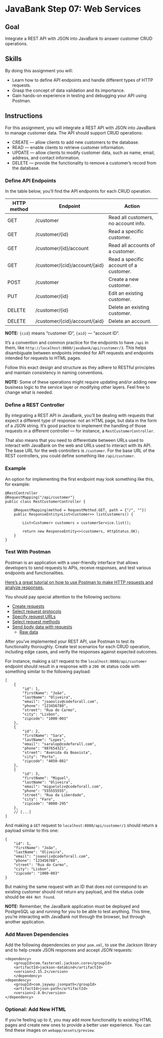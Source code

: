 # JavaBank Step 07: Web Services

## Goal

Integrate a REST API with JSON into JavaBank to answer customer CRUD operations.

## Skills

By doing this assignment you will:

- Learn how to define API endpoints and handle different types of HTTP
  requests.
- Grasp the concept of data validation and its importance.
- Gain hands-on experience in testing and debugging your API using
  Postman.

## Instructions

For this assignment, you will integrate a REST API with JSON into
JavaBank to manage customer data. The API should support CRUD
operations:

- CREATE — allow clients to add new customers to the database.
- READ — enable clients to retrieve customer information.
- UPDATE — allow clients to modify customer data, such as name, email,
  address, and contact information.
- DELETE — provide the functionality to remove a customer’s record from
  the database.

### Define API Endpoints

In the table below, you’ll find the API endpoints for each CRUD
operation.

| HTTP method | Endpoint                         | Action                                          |
|-------------|----------------------------------|-------------------------------------------------|
| GET         | /customer                         | Read all customers, no account info.           |
| GET         | /customer/{id}                    | Read a specific customer.                      |
| GET         | /customer/{id}/account            | Read all accounts of a customer.               |
| GET         | /customer/{cid}/account/{aid}     | Read a specific account of a customer.         |
| POST        | /customer                         | Create a new customer.                         |
| PUT         | /customer/{id}                    | Edit an existing customer.                     |
| DELETE      | /customer/{id}                    | Delete an existing customer.                   |
| DELETE      | /customer/{cid}/account/{aid}     | Delete an account.                             |

**NOTE:** `{cid}` means “customer ID“, `{aid}` — “account ID“.

It’s a convention and common practice for the endpoints to have `/api` in
them, like `http://localhost:8080/javabank/api/customer/3`. This helps
disambiguate between endpoints intended for API requests and endpoints
intended for requests to HTML pages.

Follow this exact design and structure as they
adhere to RESTful principles and maintain consistency in naming
conventions.

**NOTE:** Some of these operations might require updating and/or adding new
business logic to the service layer or modifying other layers. Feel free to change what is needed.

### Define a REST Controller

By integrating a REST API in JavaBank, you’ll be dealing with requests
that expect a different type of response: not an HTML page, but data in
the form of a JSON string. It’s good practice to implement the handling
of those requests in a different controller — for instance, a
`RestCustomerController`.

That also means that you need to differentiate between URLs used to
interact with JavaBank on the web and URLs used to interact with its
API. The base URL for the web controllers is `/customer`. For the base
URL of the REST controllers, you could define something like
`/api/customer`.

### Example

An option for implementing the first endpoint may look something like
this, for example:

```
@RestController
@RequestMapping("/api/customer")
public class RestCustomerController {

    @RequestMapping(method = RequestMethod.GET, path = {"/", ""})
    public ResponseEntity<List<Customer>> listCustomers() {

        List<Customer> customers = customerService.list();

        return new ResponseEntity<>(customers, HttpStatus.OK);
    }
}
```

### Test With Postman

Postman is an application with a user-friendly interface that allows developers to send requests to APIs, receive responses, and test various endpoints and functionalities.

[Here’s a great tutorial on how to use Postman to make HTTP requests and analyze responses.](https://learning.postman.com/docs/sending-requests/requests/)

You should pay special attention to the following sections:

- [Create requests](https://learning.postman.com/docs/sending-requests/create-requests/request-basics/#create-a-new-request)
- [Select request protocols](https://learning.postman.com/docs/sending-requests/create-requests/request-basics/#select-request-protocols)
- [Specify request URLs](https://learning.postman.com/docs/sending-requests/create-requests/request-basics/#specify-request-urls)
- [Select request methods](https://learning.postman.com/docs/sending-requests/create-requests/request-basics/#select-request-methods)
- [Send body data with requests](https://learning.postman.com/docs/sending-requests/create-requests/parameters/#send-body-data-with-requests)
    - [Raw data](https://learning.postman.com/docs/sending-requests/create-requests/parameters/#raw-data)

After you’ve implemented your REST API, use Postman to test its functionality thoroughly. Create test scenarios for each CRUD operation, including edge cases, and verify the responses against expected outcomes.

For instance, making a `GET` request to the `localhost:8080/api/customer` endpoint should result in a response with a `200 OK` status code with something similar to the following payload:

```
[
    {
        "id": 1,
        "firstName": "João",
        "lastName": "Oliveira",
        "email": "joaooliv@codeforall.com",
        "phone": "123456788",
        "street": "Rua do Carmo",
        "city": "Lisbon",
        "zipcode": "1000-003"
    },
    {
        "id": 2,
        "firstName": "Sara",
        "lastName": "Lopes",
        "email": "saralop@codeforall.com",
        "phone": "987654321",
        "street": "Avenida da Boavista",
        "city": "Porto",
        "zipcode": "4050-081"
    },
    {
        "id": 3,
        "firstName": "Miguel",
        "lastName": "Oliveira",
        "email": "migueloliv@codeforall.com",
        "phone": "555555555",
        "street": "Rua da Liberdade",
        "city": "Faro",
        "zipcode": "8000-295"
    },
    // [...]
]
```

And making a `GET` request to `localhost:8080/api/customer/1` should
return a payload similar to this one:

```
{
    "id": 1,
    "firstName": "João",
    "lastName": "Oliveira",
    "email": "joaooliv@codeforall.com",
    "phone": "123456788",
    "street": "Rua do Carmo",
    "city": "Lisbon",
    "zipcode": "1000-003"
}
```

But making the same request with an ID that does not correspond to an
existing customer should not return any payload, and the status code
should be `404 Not Found`. 

**NOTE:** Remember, the JavaBank application must be deployed and
PostgreSQL up and running for you to be able to test anything. This time,
you’re interacting with JavaBank not through the browser, but
through another application.

### Add Maven Dependencies

Add the following dependencies on your `pom.xml`, to use the Jackson library and to help create JSON responses and accept JSON requests:

```
<dependency>
    <groupId>com.fasterxml.jackson.core</groupId>
    <artifactId>jackson-databind</artifactId>
    <version>2.15.2</version>
    </dependency>
<dependency>
    <groupId>com.jayway.jsonpath</groupId>
    <artifactId>json-path</artifactId>
    <version>2.8.0</version>
</dependency>
```

### Optional: Add New HTML

If you’re feeling up to it, you may add more functionality to existing
HTML pages and create new ones to provide a better user experience.
You can find these images on `webapp/assets/preview`.